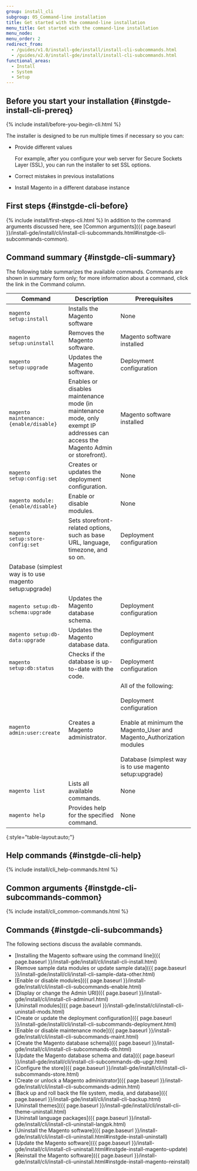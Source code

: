 ```yaml
---
group: install_cli
subgroup: 05_Command-line installation
title: Get started with the command-line installation
menu_title: Get started with the command-line installation
menu_node:
menu_order: 2
redirect_from:
  - /guides/v1.0/install-gde/install/install-cli-subcommands.html
  - /guides/v2.0/install-gde/install/install-cli-subcommands.html
functional_areas:
  - Install
  - System
  - Setup
---
```


## Before you start your installation {#instgde-install-cli-prereq}
{% include install/before-you-begin-cli.html %}

The installer is designed to be run multiple times if necessary so you can:

*	Provide different values

	For example, after you configure your web server for Secure Sockets Layer (SSL), you can run the installer to set SSL options.

*	Correct mistakes in previous installations
*	Install Magento in a different database instance

## First steps {#instgde-cli-before}
{% include install/first-steps-cli.html %}
In addition to the command arguments discussed here, see [Common arguments]({{ page.baseurl }}/install-gde/install/cli/install-cli-subcommands.html#instgde-cli-subcommands-common).

## Command summary {#instgde-cli-summary}

The following table summarizes the available commands. Commands are shown in summary form only; for more information about a command, click the link in the Command column.

|Command|Description|Prerequisites|
|--- |--- |--- |
|`magento setup:install`|Installs the Magento software|None|
|`magento setup:uninstall`|Removes the Magento software.|Magento software installed|
|`magento setup:upgrade`|Updates the Magento software.|Deployment configuration|
|`magento maintenance:{enable/disable}`|Enables or disables maintenance mode (in maintenance mode, only exempt IP addresses can access the Magento Admin or storefront).|Magento software installed|
|`magento setup:config:set`|Creates or updates the deployment configuration.|None|
|`magento module:{enable/disable}`|Enable or disable modules.|None|
|`magento setup:store-config:set`|Sets storefront-related options, such as base URL, language, timezone, and so on.|Deployment configuration
Database (simplest way is to use magento setup:upgrade)|
|`magento setup:db-schema:upgrade`|Updates the Magento database schema.|Deployment configuration|
|`magento setup:db-data:upgrade`|Updates the Magento database data.|Deployment configuration|
|`magento setup:db:status`|Checks if the database is up-to-date with the code.|Deployment configuration|
|`magento admin:user:create`|Creates a Magento administrator.|All of the following:<br><br>Deployment configuration<br><br>Enable at minimum the Magento_User and Magento_Authorization modules<br><br>Database (simplest way is to use magento setup:upgrade)|
|`magento list`|Lists all available commands.|None|
|`magento help`|Provides help for the specified command.|None|
{:style="table-layout:auto;"}

## Help commands {#instgde-cli-help}
{% include install/cli_help-commands.html %}

## Common arguments {#instgde-cli-subcommands-common}
{% include install/cli_common-commands.html %}

## Commands {#instgde-cli-subcommands}

The following sections discuss the available commands.

*	[Installing the Magento software using the command line]({{ page.baseurl }}/install-gde/install/cli/install-cli-install.html)
*	[Remove sample data modules or update sample data]({{ page.baseurl }}/install-gde/install/cli/install-cli-sample-data-other.html)
*	[Enable or disable modules]({{ page.baseurl }}/install-gde/install/cli/install-cli-subcommands-enable.html)
*	[Display or change the Admin URI]({{ page.baseurl }}/install-gde/install/cli/install-cli-adminurl.html)
*	[Uninstall modules]({{ page.baseurl }}/install-gde/install/cli/install-cli-uninstall-mods.html)
*	[Create or update the deployment configuration]({{ page.baseurl }}/install-gde/install/cli/install-cli-subcommands-deployment.html)
*	[Enable or disable maintenance mode]({{ page.baseurl }}/install-gde/install/cli/install-cli-subcommands-maint.html)
*	[Create the Magento database schema]({{ page.baseurl }}/install-gde/install/cli/install-cli-subcommands-db.html)
*	[Update the Magento database schema and data]({{ page.baseurl }}/install-gde/install/cli/install-cli-subcommands-db-upgr.html)
*	[Configure the store]({{ page.baseurl }}/install-gde/install/cli/install-cli-subcommands-store.html)
*	[Create or unlock a Magento administrator]({{ page.baseurl }}/install-gde/install/cli/install-cli-subcommands-admin.html)
*	[Back up and roll back the file system, media, and database]({{ page.baseurl }}/install-gde/install/cli/install-cli-backup.html)
*	[Uninstall themes]({{ page.baseurl }}/install-gde/install/cli/install-cli-theme-uninstall.html)
*	[Uninstall language packages]({{ page.baseurl }}/install-gde/install/cli/install-cli-uninstall-langpk.html)
*	[Uninstall the Magento software]({{ page.baseurl }}/install-gde/install/cli/install-cli-uninstall.html#instgde-install-uninstall)
*	[Update the Magento software]({{ page.baseurl }}/install-gde/install/cli/install-cli-uninstall.html#instgde-install-magento-update)
*	[Reinstall the Magento software]({{ page.baseurl }}/install-gde/install/cli/install-cli-uninstall.html#instgde-install-magento-reinstall)
